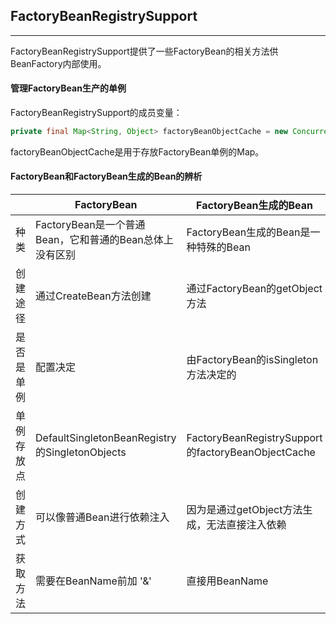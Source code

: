 ## FactoryBeanRegistrySupport

---

FactoryBeanRegistrySupport提供了一些FactoryBean的相关方法供BeanFactory内部使用。

#### 管理FactoryBean生产的单例

FactoryBeanRegistrySupport的成员变量：

```java
private final Map<String, Object> factoryBeanObjectCache = new ConcurrentHashMap<>(16);
```

factoryBeanObjectCache是用于存放FactoryBean单例的Map。




#### FactoryBean和FactoryBean生成的Bean的辨析

||FactoryBean|FactoryBean生成的Bean|
|--|--|--|
|种类|FactoryBean是一个普通Bean，它和普通的Bean总体上没有区别|FactoryBean生成的Bean是一种特殊的Bean|
|创建途径|通过CreateBean方法创建|通过FactoryBean的getObject方法|
|是否是单例|配置决定|由FactoryBean的isSingleton方法决定的|
|单例存放点|DefaultSingletonBeanRegistry的SingletonObjects|FactoryBeanRegistrySupport的factoryBeanObjectCache|
|创建方式|可以像普通Bean进行依赖注入|因为是通过getObject方法生成，无法直接注入依赖|
|获取方法|需要在BeanName前加 '&'|直接用BeanName|
